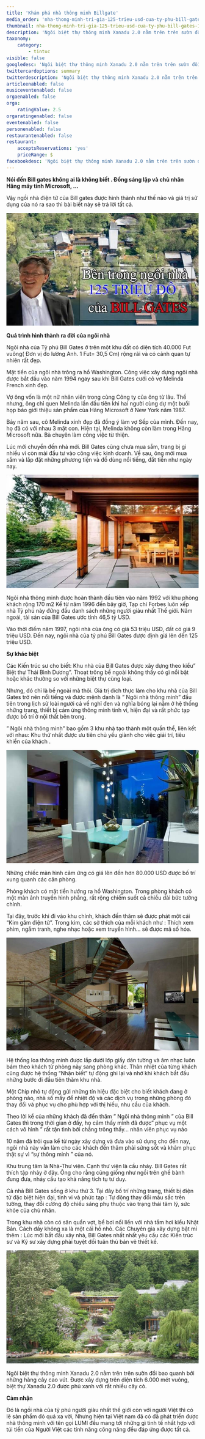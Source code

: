 ```yaml
---
title: 'Khám phá nhà thông minh Billgate'
media_order: 'nha-thong-minh-tri-gia-125-trieu-usd-cua-ty-phu-bill-gates-7.jpg,nha-thong-minh-tri-gia-125-trieu-usd-cua-ty-phu-bill-gates-3.jpg,nha-thong-minh-tri-gia-125-trieu-usd-cua-ty-phu-bill-gates-4.jpg,nha-thong-minh-tri-gia-125-trieu-usd-cua-ty-phu-bill-gates-5.jpg,nha-thong-minh-tri-gia-125-trieu-usd-cua-ty-phu-bill-gates-1.jpg'
thumbnail: nha-thong-minh-tri-gia-125-trieu-usd-cua-ty-phu-bill-gates-1.jpg
description: 'Ngôi biệt thự thông minh Xanadu 2.0 nằm trên trên sườn đồi bao quanh bởi những hàng cây cao vút. Được xây dựng trên diện tích 6.000 mét vuông, biệt thự Xanadu 2.0 được phủ xanh với rất nhiều cây cỏ.'
taxonomy:
    category:
        - tintuc
visible: false
googledesc: 'Ngôi biệt thự thông minh Xanadu 2.0 nằm trên trên sườn đồi bao quanh bởi những hàng cây cao vút. Được xây dựng trên diện tích 6.000 mét vuông, biệt thự Xanadu 2.0 được phủ xanh với rất nhiều cây cỏ.'
twittercardoptions: summary
twitterdescription: 'Ngôi biệt thự thông minh Xanadu 2.0 nằm trên trên sườn đồi bao quanh bởi những hàng cây cao vút. Được xây dựng trên diện tích 6.000 mét vuông, biệt thự Xanadu 2.0 được phủ xanh với rất nhiều cây cỏ.'
articleenabled: false
musiceventenabled: false
orgaenabled: false
orga:
    ratingValue: 2.5
orgaratingenabled: false
eventenabled: false
personenabled: false
restaurantenabled: false
restaurant:
    acceptsReservations: 'yes'
    priceRange: $
facebookdesc: 'Ngôi biệt thự thông minh Xanadu 2.0 nằm trên trên sườn đồi bao quanh bởi những hàng cây cao vút. Được xây dựng trên diện tích 6.000 mét vuông, biệt thự Xanadu 2.0 được phủ xanh với rất nhiều cây cỏ.'
---
```


**Nói đến Bill gates không ai là không biết . Đồng sáng lập và chủ nhân Hãng máy tính Microsoft, …**

Vậy ngồi nhà điện tử của Bill gates được hình thành như thế nào và giá trị sử dụng của nó ra sao thì bài biết này sẽ trả lời tất cả.

![nha thong minh tri gia 125 trieu usd cua ty phu bill gates](nha-thong-minh-tri-gia-125-trieu-usd-cua-ty-phu-bill-gates-1.jpg)

**Quá trình hình thành ra đời của ngôi nhà**

Ngôi nhà của Tỷ phú Bill Gates ở trên một khu đất có diện tích 40.000 Fut vuông( Đơn vị đo lường Anh. 1 Fut= 30,5 Cm) rộng rãi và có cảnh quan tự nhiên rất đẹp.

Mặt tiền của ngôi nhà trông ra hồ Washington. Công việc xây dựng ngôi nhà được bắt đầu vào năm 1994 ngay sau khi Bill Gates cưới cô vợ Melinda French xinh đẹp.

Vợ ông vốn là một nữ nhân viên trong cùng Công ty của ông từ lâu. Thế nhưng, ông chỉ quen Melinda lần đầu tiên khi hai người cùng dự một buổi họp báo giới thiệu sản phẩm của Hãng Microsoft ở New York năm 1987.

Bảy năm sau, cô Melinda xinh đẹp đã đồng ý làm vợ Sếp của mình. Đến nay, họ đã có với nhau 3 mặt con. Hiện tại, Melinda không còn làm trong Hãng Microsoft nữa. Bà chuyên làm công việc từ thiện.

Lúc mới chuyển đến nhà mới. Bill Gates cũng chưa mua sắm, trang bị gì nhiều vì còn mải đầu tư vào công việc kinh doanh. Về sau, ông mới mua sắm và lắp đặt những phương tiện và đồ dùng nổi tiếng, đắt tiền như ngày nay.

![nha thong minh tri gia 125 trieu usd cua ty phu bill gates](nha-thong-minh-tri-gia-125-trieu-usd-cua-ty-phu-bill-gates-5.jpg)

Ngôi nhà thông minh được hoàn thành đầu tiên vào năm 1992 với khu phòng khách rộng 170 m2
Kể từ năm 1996 đến bây giờ, Tạp chí Forbes luôn xếp nhà Tỷ phú này đứng đầu danh sách những người giàu nhất Thế giới. Năm ngoái, tài sản của Bill Gates ước tính 46,5 tỷ USD.

Vào thời điểm năm 1997, ngôi nhà của ông có giá 53 triệu USD, đất có giá 9 triệu USD. Đến nay, ngôi nhà của tỷ phú Bill Gates được định giá lên đến 125 triệu USD.

**Sự khác biệt**

Các Kiến trúc sư cho biết: Khu nhà của Bill Gates được xây dựng theo kiểu” Biệt thự Thái Bình Dương”. Thoạt trông bề ngoài không thấy có gì nổi bật hoặc khác thường so với những biệt thự cùng loại.

Nhưng, đó chỉ là bề ngoài mà thôi. Giá trị đích thực làm cho khu nhà của Bill Gates trở nên nổi tiếng và được mệnh danh là ” Ngôi nhà thông minh” đầu tiên trong lịch sử loài người cả về nghĩ đen và nghĩa bóng lại nằm ở hệ thống những trang, thiết bị cảm ứng thông minh tinh vi, hiện đại và rất phức tạp được bố trí ở nội thất bên trong.

” Ngôi nhà thông minh” bao gồm 3 khu nhà tạo thành một quần thể, liên kết với nhau: Khu thứ nhất được ưu tiên chủ yếu giành cho việc giải trí, tiêu khiển của khách .

![nha thong minh tri gia 125 trieu usd cua ty phu bill gates](nha-thong-minh-tri-gia-125-trieu-usd-cua-ty-phu-bill-gates-4.jpg)

Những chiếc màn hình cảm ứng có giá lên đến hơn 80.000 USD được bố trí xung quanh các căn phòng.

Phòng khách có mặt tiền hướng ra hồ Washington. Trong phòng khách có một màn ảnh truyền hình phẳng, rất rộng chiếm suốt cả chiều dài bức tường chính.

Tại đây, trước khi đi vào khu chính, khách đến thăm sẽ được phát một cái “Kim găm điện tử”. Trong kim, các sở thích của mỗi khách như : Thích xem phim, ngắm tranh, nghe nhạc hoặc xem truyền hình… sẽ được mã số hóa.

![nha thong minh tri gia 125 trieu usd cua ty phu bill gates](nha-thong-minh-tri-gia-125-trieu-usd-cua-ty-phu-bill-gates-3.jpg)

Hệ thống loa thông minh được lắp dưới lớp giấy dán tường và âm nhạc luôn bám theo khách từ phòng này sang phòng khác.
Thân nhiệt của từng khách cũng được hệ thống “Nhận biết” tự động ghi lại và nhớ khi khách bắt đầu những bước đi đầu tiên thăm khu nhà.

Một Chip nhỏ tự động gửi những tín hiệu đặc biệt cho biết khách đang ở phòng nào, nhà số mấy để nhiệt độ và các dịch vụ trong những phòng đó thay đổi và phục vụ cho phù hợp với thị hiếu, nhu cầu của khách.

Theo lời kể của những khách đã đến thăm ” Ngôi nhà thông minh ” của Bill Gates thì trong thời gian ở đấy, họ cảm thấy mình đã được” phục vụ một cách vô hình ” rất tận tình bởi chẳng trông thấy… nhân viên phục vụ nào

10 năm đã trôi qua kể từ ngày xây dựng và đưa vào sử dụng cho đến nay, ngôi nhà này vẫn làm cho các khách đến thăm phải sửng sốt và khâm phục thật sự vì “sự thông minh ” của nó.

Khu trung tâm là Nhà-Thư viện. Cạnh thư viện là cầu nhảy. Bill Gates rất thích tập nhảy ở đây. Ông cho rằng cũng giống như ngồi trên ghế bành đung đưa, nhảy cầu tạo khả năng tích tụ tư duy.

Cả nhà Bill Gates sống ở khu thứ 3. Tại đây bố trí những trang, thiết bị điện tử đặc biệt hiện đại, tinh vi và phức tạp : Tự động thay đổi màu sắc trên tường, thay đổi cường độ chiếu sáng phụ thuộc vào trạng thái tâm lý, sức khỏe của chủ nhân.

Trong khu nhà còn có sân quần vợt, bể bơi nối liền với nhà tắm hơi kiểu Nhật Bản. Cách đấy không xa là một cái hồ nhỏ. Các Chuyên gia xây dựng bật mí thêm : Lúc mới bắt đầu xây nhà, Bill Gates nhất nhất yêu cầu các Kiến trúc sư và Kỹ sư xây dựng phải tuyệt đối tuân thủ bản vẽ thiết kế.

![nha thong minh tri gia 125 trieu usd cua ty phu bill gates](nha-thong-minh-tri-gia-125-trieu-usd-cua-ty-phu-bill-gates-7.jpg)

Ngôi biệt thự thông minh Xanadu 2.0 nằm trên trên sườn đồi bao quanh bởi những hàng cây cao vút. Được xây dựng trên diện tích 6.000 mét vuông, biệt thự Xanadu 2.0 được phủ xanh với rất nhiều cây cỏ.

**Cảm nhận**

Đó là ngồi nhà của tỷ phú người giàu nhất thế giới còn với người Việt thì có lẽ sản phẩm đó quá xa vời, Nhưng hiện tại Việt nam đã có đã phát triển được nhà thông minh với tên gọi LUMI đều mang tới những gì tinh tế nhất hợp với túi tiền của Người Việt các tính năng công năng đều đáp ứng được tất cả.